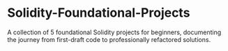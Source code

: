 # Solidity-Foundational-Projects
A collection of 5 foundational Solidity projects for beginners, documenting the journey from first-draft code to professionally refactored solutions.
